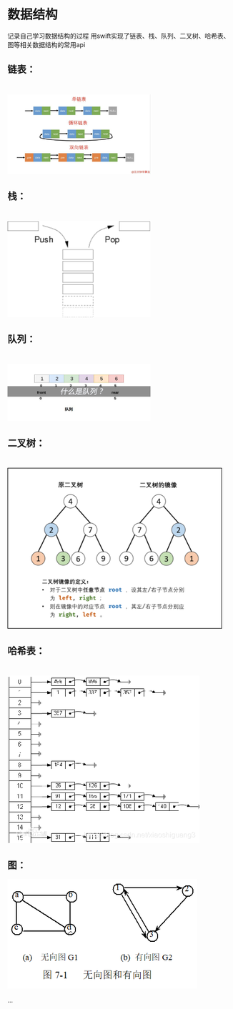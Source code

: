 数据结构
==============
记录自己学习数据结构的过程
用swift实现了链表、栈、队列、二叉树、哈希表、图等相关数据结构的常用api

## 链表：<br/><br/>
<img src="https://github.com/izhangsheng/dataStructure/blob/master/picture/linkedlist.jpg" width="320"><br/>

## 栈：<br/><br/>
<img src="https://github.com/izhangsheng/dataStructure/blob/master/picture/stack.png" width="320"><br/>

## 队列：<br/><br/>
<img src="https://github.com/izhangsheng/dataStructure/blob/master/picture/queue.jpg" width="320"><br/>


## 二叉树：<br/><br/>
<img src="https://github.com/izhangsheng/dataStructure/blob/master/picture/tree.png" width=480><br/>



## 哈希表：<br/><br/>
<img src="https://github.com/izhangsheng/dataStructure/blob/master/picture/hashmap.png"><br/>


## 图：<br/>
<img src="https://github.com/izhangsheng/dataStructure/blob/master/picture/graph.png"><br/>


...



